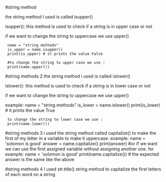#string method

the string method I used is called isupper()

isupper(): this method is used to check if a string is in upper case or not

if we want to change the string to uppercase we use upper()


     name = "string methods"
     is_upper = name.isupper() 
     print(is_upper) # it prints the value False
    
     #to change the string to upper case we use :
     print(name.upper())


   

#string methods 2
the string method i used is called islower()

islower(): this method is used to check if a string is in lower case or not

if we want to change the string to uppercase we use upper()

example:
     name = "string methods"
     is_lower = name.islower() 
     print(is_lower) # it prints the value True
    
     to change the string to lower case we use :
     print(name.lower())
     
#string methods 3
i used the string method called capitalize() to make the first of my letter in a variable to make it uppercase.
example:
      name = 'solomon is good'
      answer = name.capitalize()
      print(answer)
#or if we want we can use the first assigned variable without assigning another one. for example:
      name = 'solomon is good'
      print(name.capitalize())   # the expected answer is the same like the above


#string methods 4
I used str.title() string method to capitalize the first letters of each word on a string

